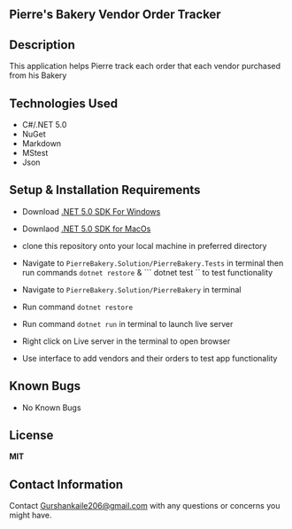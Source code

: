 ## Pierre's Bakery Vendor Order Tracker

## Description 

This application helps Pierre track each order that each vendor purchased from his Bakery

## Technologies Used

* C#/.NET 5.0
* NuGet
* Markdown
* MStest
* Json

## Setup & Installation Requirements

* Download [.NET 5.0 SDK For Windows](https://dotnet.microsoft.com/download/dotnet/thank-you/sdk-5.0.102-windows-x64-installer)

* Downlaod [.NET 5.0 SDK for MacOs](https://dotnet.microsoft.com/download/dotnet/thank-you/sdk-5.0.205-macos-x64-installer)

* clone this repository onto your local machine in preferred directory

* Navigate to ``` PierreBakery.Solution/PierreBakery.Tests ``` in terminal then run commands ``` dotnet restore ``` & ``` dotnet test `` to test functionality 

* Navigate to ``` PierreBakery.Solution/PierreBakery ``` in terminal 

* Run command ``` dotnet restore ``` 

* Run command ``` dotnet run ``` in terminal to launch live server

* Right click on Live server in the terminal to open browser

* Use interface to add vendors and their orders to test app functionality 

## Known Bugs 

* No Known Bugs

## License

**MIT**

## Contact Information 

Contact Gurshankaile206@gmail.com with any questions or concerns you might have. 




